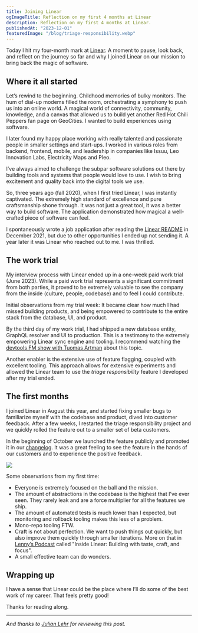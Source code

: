 ```yaml
---
title: Joining Linear
ogImageTitle: Reflection on my first 4 months at Linear
description: Reflection on my first 4 months at Linear.
publishedAt: "2023-12-01"
featuredImage: "/blog/triage-responsibility.webp"
---
```


Today I hit my four-month mark at [Linear](https://linear.app). A moment to pause, look back, and reflect on the journey so far and why I joined Linear on our mission to bring back the magic of software.


## Where it all started

Let’s rewind to the beginning. Childhood memories of bulky monitors. The hum of dial-up modems filled the room, orchestrating a symphony to push us into an online world. A magical world of connectivity, community, knowledge, and a canvas that allowed us to build yet another Red Hot Chili Peppers fan page on GeoCities. I wanted to build experiences using software.

I later found my happy place working with really talented and passionate people in smaller settings and start-ups. I worked in various roles from backend, frontend, mobile, and leadership in companies like Issuu, Leo Innovation Labs, Electricity Maps and Pleo.

I’ve always aimed to challenge the subpar software solutions out there by building tools and systems that people would love to use. I wish to bring excitement and quality back into the digital tools we use.

So, three years ago (fall 2020), when I first tried Linear, I was instantly captivated. The extremely high standard of excellence and pure craftsmanship shone through. It was not just a great tool, it was a better way to build software. The application demonstrated how magical a well-crafted piece of software can feel.

I spontaneously wrote a job application after reading the [Linear README](https://linear.app/readme) in December 2021, but due to other opportunities I ended up not sending it. A year later it was Linear who reached out to me. I was thrilled.


## The work trial

My interview process with Linear ended up in a one-week paid work trial (June 2023). While a paid work trial represents a significant commitment from both parties, it proved to be extremely valuable to see the company from the inside (culture, people, codebase) and to feel I could contribute.

Initial observations from my trial week: It became clear how much I had missed building products, and being empowered to contribute to the entire stack from the database, UI, and product.

By the third day of my work trial, I had shipped a new database entity, GraphQL resolver and UI to production. This is a testimony to the extremely empowering Linear sync engine and tooling. I recommend watching the [devtools FM show with Tuomas Artman](https://www.youtube.com/watch?v=Vk15EYX6C8g) about this topic.

Another enabler is the extensive use of feature flagging, coupled with excellent tooling. This approach allows for extensive experiments and allowed the Linear team to use the *triage responsibility* feature I developed after my trial ended.


## The first months

I joined Linear in August this year, and started fixing smaller bugs to familiarize myself with the codebase and product, dived into customer feedback. After a few weeks, I restarted the triage responsibility project and we quickly rolled the feature out to a smaller set of beta customers.

In the beginning of October we launched the feature publicly and promoted it in our [changelog](https://linear.app/changelog/2023-10-12-triage-responsibility). It was a great feeling to see the feature in the hands of our customers and to experience the positive feedback.

![](/blog/triage-responsibility.webp)

Some observations from my first time:
- Everyone is extremely focused on the ball and the mission.
- The amount of abstractions in the codebase is the highest that I’ve ever seen. They rarely leak and are a force multiplier for all the features we ship.
- The amount of automated tests is much lower than I expected, but monitoring and rollback tooling makes this less of a problem.
- Mono-repo tooling FTW.
- Craft is not about perfection. We want to push things out quickly, but also improve them quickly through smaller iterations. More on that in [Lenny’s Podcast](https://www.lennyspodcast.com/inside-linear-building-with-taste-craft-and-focus-karri-saarinen-co-founder-designer-ceo/) called "Inside Linear: Building with taste, craft, and focus".
- A small effective team can do wonders.


## Wrapping up

I have a sense that Linear could be the place where I’ll do some of the best work of my career. That feels pretty good!

Thanks for reading along.

---

_And thanks to [Julian Lehr](https://julian.digital/) for reviewing this post._
